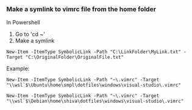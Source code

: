 
### Make a symlink to vimrc file from the home folder

In Powershell
1. Go to 'cd ~'
2. Make a symlink
```
New-Item -ItemType SymbolicLink -Path "C:\LinkFolder\MyLink.txt" -Target "C:\OriginalFolder\OriginalFile.txt"
```

Example:
```
New-Item -ItemType SymbolicLink -Path "~\.vimrc" -Target "\\wsl`$\Ubuntu\home\smpl\dotfiles\windows\visual-studio\.vimrc"
```
```
New-Item -ItemType SymbolicLink -Path "~\.vimrc" -Target "\\wsl`$\Debian\home\shiva\dotfiles\windows\visual-studio\.vimrc"
```

